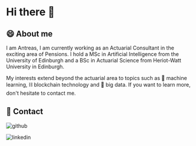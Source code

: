 # Hi there 👋

## 😄 About me

I am Antreas, I am currently working as an Actuarial Consultant in the exciting area of Pensions. I hold a MSc in Artificial Intelligence from the University of Edinburgh and a BSc in Actuarial Science from Heriot-Watt University in Edinburgh. 

My interests extend beyond the actuarial area to topics such as :robot: machine learning, :chains: blockchain technology and :floppy_disk: big data. If you want to learn more, don't hesitate to contact me.

## 💬 Contact

![github](https://img.shields.io/badge/GitHub-000000?style=for-the-badge&logo=GitHub&logoColor=white)

![linkedin](https://img.shields.io/badge/GitHub-000000?style=for-the-badge&logo=LinkedIn&logoColor=white)
